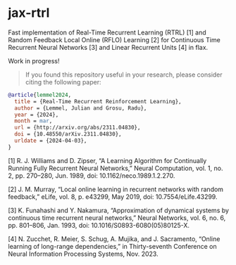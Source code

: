# jax-rtrl

Fast implementation of Real-Time Recurrent Learning (RTRL) [1] and Random Feedback Local Online (RFLO) Learning [2] for Continuous Time Recurrent Neural Networks [3] and Linear Recurrent Units [4] in flax.

Work in progress!

> If you found this repository useful in your research, please consider citing the following paper:

```bibtex
@article{lemmel2024,
  title = {Real-Time Recurrent Reinforcement Learning},
  author = {Lemmel, Julian and Grosu, Radu},
  year = {2024},
  month = mar,
  url = {http://arxiv.org/abs/2311.04830},
  doi = {10.48550/arXiv.2311.04830},
  urldate = {2024-04-03},
}
```


[1] R. J. Williams and D. Zipser, “A Learning Algorithm for Continually Running Fully Recurrent Neural Networks,” Neural Computation, vol. 1, no. 2, pp. 270–280, Jun. 1989, doi: 10.1162/neco.1989.1.2.270.

[2] J. M. Murray, “Local online learning in recurrent networks with random feedback,” eLife, vol. 8, p. e43299, May 2019, doi: 10.7554/eLife.43299.

[3] K. Funahashi and Y. Nakamura, “Approximation of dynamical systems by continuous time recurrent neural networks,” Neural Networks, vol. 6, no. 6, pp. 801–806, Jan. 1993, doi: 10.1016/S0893-6080(05)80125-X.

[4] N. Zucchet, R. Meier, S. Schug, A. Mujika, and J. Sacramento, “Online learning of long-range dependencies,” in Thirty-seventh Conference on Neural Information Processing Systems, Nov. 2023.
